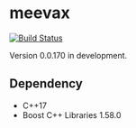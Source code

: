 # meevax

[![Build Status](https://travis-ci.org/yamacir-kit/meevax.svg?branch=master)](https://travis-ci.org/yamacir-kit/meevax)

Version 0.0.170 in development.

## Dependency

- C++17
- Boost C++ Libraries 1.58.0

